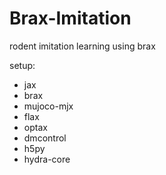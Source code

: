 # Brax-Imitation
rodent imitation learning using brax

setup:
- jax
- brax
- mujoco-mjx
- flax
- optax
- dmcontrol
- h5py
- hydra-core
